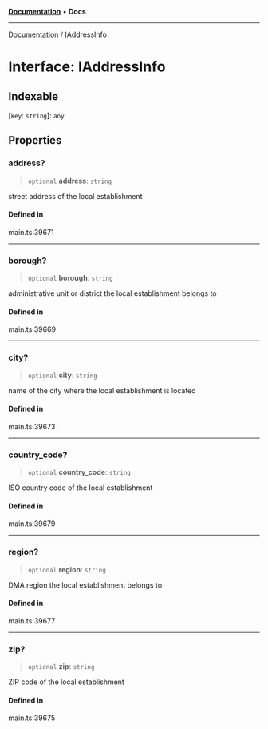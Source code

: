 [**Documentation**](../README.md) • **Docs**

***

[Documentation](../globals.md) / IAddressInfo

# Interface: IAddressInfo

## Indexable

 \[`key`: `string`\]: `any`

## Properties

### address?

> `optional` **address**: `string`

street address of the local establishment

#### Defined in

main.ts:39671

***

### borough?

> `optional` **borough**: `string`

administrative unit or district the local establishment belongs to

#### Defined in

main.ts:39669

***

### city?

> `optional` **city**: `string`

name of the city where the local establishment is located

#### Defined in

main.ts:39673

***

### country\_code?

> `optional` **country\_code**: `string`

ISO country code of the local establishment

#### Defined in

main.ts:39679

***

### region?

> `optional` **region**: `string`

DMA region the local establishment belongs to

#### Defined in

main.ts:39677

***

### zip?

> `optional` **zip**: `string`

ZIP code of the local establishment

#### Defined in

main.ts:39675
